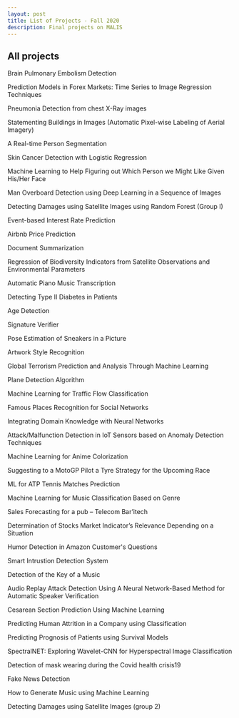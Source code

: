 ```yaml
---
layout: post
title: List of Projects - Fall 2020
description: Final projects on MALIS
---
```


## All projects
Brain Pulmonary Embolism Detection

Prediction Models in Forex Markets: Time Series to Image Regression Techniques

Pneumonia Detection from chest X-Ray images

Statementing Buildings in Images (Automatic Pixel-wise Labeling of Aerial Imagery)

A Real-time Person Segmentation

Skin Cancer Detection with Logistic Regression

Machine Learning to Help Figuring out Which Person we Might Like Given His/Her Face

Man Overboard Detection using Deep Learning in a Sequence of Images

Detecting Damages using Satellite Images using Random Forest (Group I)

Event-based Interest Rate Prediction

Airbnb Price Prediction

Document Summarization

Regression of Biodiversity Indicators from Satellite Observations and Environmental Parameters

Automatic Piano Music Transcription

Detecting Type II Diabetes in Patients

Age Detection

Signature Verifier

Pose Estimation of Sneakers in a Picture 

Artwork Style Recognition

Global Terrorism Prediction and Analysis Through Machine Learning

Plane Detection Algorithm

Machine Learning for Traffic Flow Classification

Famous Places Recognition for Social Networks

Integrating Domain Knowledge with Neural Networks

Attack/Malfunction Detection in IoT Sensors based on Anomaly Detection Techniques

Machine Learning for Anime Colorization

Suggesting to a MotoGP Pilot a Tyre Strategy for the Upcoming Race

ML for ATP Tennis Matches Prediction

Machine Learning for Music Classification Based on Genre

Sales Forecasting for a pub – Telecom Bar’itech

Determination of Stocks Market Indicator’s Relevance Depending on a Situation

Humor Detection in Amazon Customer's Questions

Smart Intrustion Detection System

Detection of the Key of a Music

Audio Replay Attack Detection Using A Neural Network-Based Method for Automatic Speaker Verification

Cesarean Section Prediction Using Machine Learning

Predicting Human Attrition in a Company using Classification

Predicting Prognosis of Patients using Survival Models

SpectralNET: Exploring Wavelet-CNN for Hyperspectral Image Classification

Detection of mask wearing during the Covid health crisis19

Fake News Detection

How to Generate Music using Machine Learning

Detecting Damages using Satellite Images (group 2)